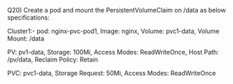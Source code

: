 Q20) Create a pod and mount the PersistentVolumeClaim on /data as below specifications:
     
Cluster1:-
pod: nginx-pvc-pod1, Image: nginx, Volume: pvc1-data, Volume Mount: /data 

PV: pv1-data, Storage: 100Mi, Access Modes: ReadWriteOnce, Host Path: /pv/data, Reclaim Policy: Retain 

PVC: pvc1-data, Storage Request: 50Mi, Access Modes: ReadWriteOnce 
